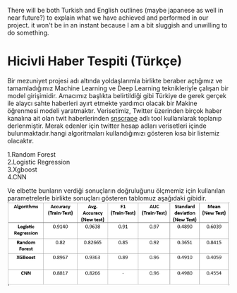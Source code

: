 There will be both Turkish and English outlines (maybe japanese as well in near future?) to explain what we have achieved and performed in our project. it won't be in an instant because I am a bit sluggish and unwilling to do something.
# Hicivli Haber Tespiti (Türkçe)
Bir mezuniyet projesi adı altında yoldaşlarımla birlikte beraber açtığımız ve tamamladığımız Machine Learning ve Deep Learning teknikleriyle çalışan bir model girişimidir. Amacımız başlıkta belirtildiği gibi Türkiye de gerek gerçek ile alaycı sahte haberleri ayırt etmekte yardımcı olacak bir Makine öğrenmesi modeli yaratmaktır. Verisetimiz, Twitter üzerinden birçok haber kanalına ait olan twit haberlerinden [snscrape](https://github.com/JustAnotherArchivist/snscrape)  adlı tool kullanılarak toplanıp derlenmiştir. Merak edenler için twitter hesap adları verisetleri içinde bulunmaktadır.hangi algoritmaları kullandığımızı gösteren kısa bir listemiz olacaktır.<br>

1.Random Forest<br>
2.Logistic Regression<br>
3.Xgboost<br>
4.CNN<br>

Ve elbette bunların verdiği sonuçların doğruluğunu ölçmemiz için kullanılan parametrelerle birlikte sonuçları gösteren tablomuz aşağıdaki gibidir.<br>
![](Result_Table.png)
